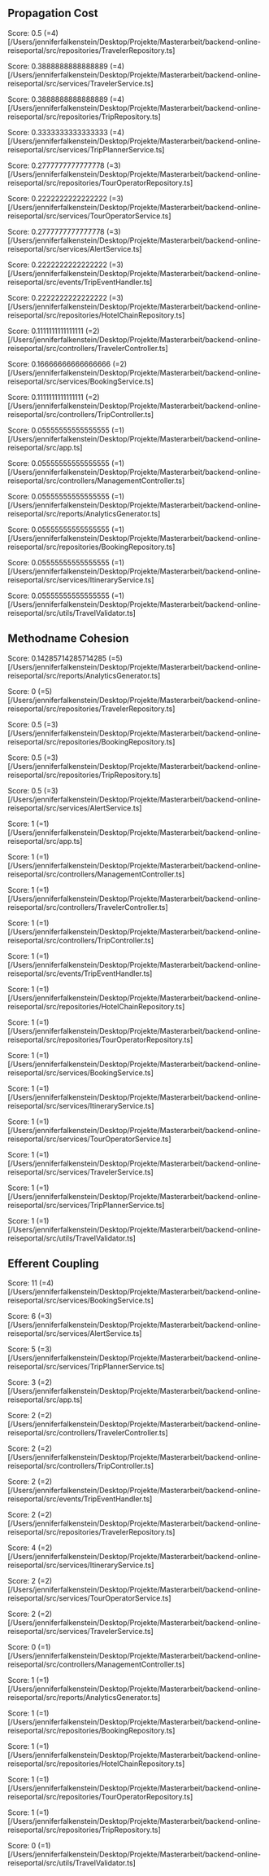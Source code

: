 ## Propagation Cost
Score: 0.5 (=4) [/Users/jenniferfalkenstein/Desktop/Projekte/Masterarbeit/backend-online-reiseportal/src/repositories/TravelerRepository.ts] 

Score: 0.3888888888888889 (=4) [/Users/jenniferfalkenstein/Desktop/Projekte/Masterarbeit/backend-online-reiseportal/src/services/TravelerService.ts] 

Score: 0.3888888888888889 (=4) [/Users/jenniferfalkenstein/Desktop/Projekte/Masterarbeit/backend-online-reiseportal/src/repositories/TripRepository.ts] 

Score: 0.3333333333333333 (=4) [/Users/jenniferfalkenstein/Desktop/Projekte/Masterarbeit/backend-online-reiseportal/src/services/TripPlannerService.ts] 

Score: 0.2777777777777778 (=3) [/Users/jenniferfalkenstein/Desktop/Projekte/Masterarbeit/backend-online-reiseportal/src/repositories/TourOperatorRepository.ts] 

Score: 0.2222222222222222 (=3) [/Users/jenniferfalkenstein/Desktop/Projekte/Masterarbeit/backend-online-reiseportal/src/services/TourOperatorService.ts] 

Score: 0.2777777777777778 (=3) [/Users/jenniferfalkenstein/Desktop/Projekte/Masterarbeit/backend-online-reiseportal/src/services/AlertService.ts] 

Score: 0.2222222222222222 (=3) [/Users/jenniferfalkenstein/Desktop/Projekte/Masterarbeit/backend-online-reiseportal/src/events/TripEventHandler.ts] 

Score: 0.2222222222222222 (=3) [/Users/jenniferfalkenstein/Desktop/Projekte/Masterarbeit/backend-online-reiseportal/src/repositories/HotelChainRepository.ts] 

Score: 0.1111111111111111 (=2) [/Users/jenniferfalkenstein/Desktop/Projekte/Masterarbeit/backend-online-reiseportal/src/controllers/TravelerController.ts] 

Score: 0.16666666666666666 (=2) [/Users/jenniferfalkenstein/Desktop/Projekte/Masterarbeit/backend-online-reiseportal/src/services/BookingService.ts] 

Score: 0.1111111111111111 (=2) [/Users/jenniferfalkenstein/Desktop/Projekte/Masterarbeit/backend-online-reiseportal/src/controllers/TripController.ts] 

Score: 0.05555555555555555 (=1) [/Users/jenniferfalkenstein/Desktop/Projekte/Masterarbeit/backend-online-reiseportal/src/app.ts] 

Score: 0.05555555555555555 (=1) [/Users/jenniferfalkenstein/Desktop/Projekte/Masterarbeit/backend-online-reiseportal/src/controllers/ManagementController.ts] 

Score: 0.05555555555555555 (=1) [/Users/jenniferfalkenstein/Desktop/Projekte/Masterarbeit/backend-online-reiseportal/src/reports/AnalyticsGenerator.ts] 

Score: 0.05555555555555555 (=1) [/Users/jenniferfalkenstein/Desktop/Projekte/Masterarbeit/backend-online-reiseportal/src/repositories/BookingRepository.ts] 

Score: 0.05555555555555555 (=1) [/Users/jenniferfalkenstein/Desktop/Projekte/Masterarbeit/backend-online-reiseportal/src/services/ItineraryService.ts] 

Score: 0.05555555555555555 (=1) [/Users/jenniferfalkenstein/Desktop/Projekte/Masterarbeit/backend-online-reiseportal/src/utils/TravelValidator.ts] 
## Methodname Cohesion
Score: 0.14285714285714285 (=5) [/Users/jenniferfalkenstein/Desktop/Projekte/Masterarbeit/backend-online-reiseportal/src/reports/AnalyticsGenerator.ts] 

Score: 0 (=5) [/Users/jenniferfalkenstein/Desktop/Projekte/Masterarbeit/backend-online-reiseportal/src/repositories/TravelerRepository.ts] 

Score: 0.5 (=3) [/Users/jenniferfalkenstein/Desktop/Projekte/Masterarbeit/backend-online-reiseportal/src/repositories/BookingRepository.ts] 

Score: 0.5 (=3) [/Users/jenniferfalkenstein/Desktop/Projekte/Masterarbeit/backend-online-reiseportal/src/repositories/TripRepository.ts] 

Score: 0.5 (=3) [/Users/jenniferfalkenstein/Desktop/Projekte/Masterarbeit/backend-online-reiseportal/src/services/AlertService.ts] 

Score: 1 (=1) [/Users/jenniferfalkenstein/Desktop/Projekte/Masterarbeit/backend-online-reiseportal/src/app.ts] 

Score: 1 (=1) [/Users/jenniferfalkenstein/Desktop/Projekte/Masterarbeit/backend-online-reiseportal/src/controllers/ManagementController.ts] 

Score: 1 (=1) [/Users/jenniferfalkenstein/Desktop/Projekte/Masterarbeit/backend-online-reiseportal/src/controllers/TravelerController.ts] 

Score: 1 (=1) [/Users/jenniferfalkenstein/Desktop/Projekte/Masterarbeit/backend-online-reiseportal/src/controllers/TripController.ts] 

Score: 1 (=1) [/Users/jenniferfalkenstein/Desktop/Projekte/Masterarbeit/backend-online-reiseportal/src/events/TripEventHandler.ts] 

Score: 1 (=1) [/Users/jenniferfalkenstein/Desktop/Projekte/Masterarbeit/backend-online-reiseportal/src/repositories/HotelChainRepository.ts] 

Score: 1 (=1) [/Users/jenniferfalkenstein/Desktop/Projekte/Masterarbeit/backend-online-reiseportal/src/repositories/TourOperatorRepository.ts] 

Score: 1 (=1) [/Users/jenniferfalkenstein/Desktop/Projekte/Masterarbeit/backend-online-reiseportal/src/services/BookingService.ts] 

Score: 1 (=1) [/Users/jenniferfalkenstein/Desktop/Projekte/Masterarbeit/backend-online-reiseportal/src/services/ItineraryService.ts] 

Score: 1 (=1) [/Users/jenniferfalkenstein/Desktop/Projekte/Masterarbeit/backend-online-reiseportal/src/services/TourOperatorService.ts] 

Score: 1 (=1) [/Users/jenniferfalkenstein/Desktop/Projekte/Masterarbeit/backend-online-reiseportal/src/services/TravelerService.ts] 

Score: 1 (=1) [/Users/jenniferfalkenstein/Desktop/Projekte/Masterarbeit/backend-online-reiseportal/src/services/TripPlannerService.ts] 

Score: 1 (=1) [/Users/jenniferfalkenstein/Desktop/Projekte/Masterarbeit/backend-online-reiseportal/src/utils/TravelValidator.ts] 
## Efferent Coupling
Score: 11 (=4) [/Users/jenniferfalkenstein/Desktop/Projekte/Masterarbeit/backend-online-reiseportal/src/services/BookingService.ts] 

Score: 6 (=3) [/Users/jenniferfalkenstein/Desktop/Projekte/Masterarbeit/backend-online-reiseportal/src/services/AlertService.ts] 

Score: 5 (=3) [/Users/jenniferfalkenstein/Desktop/Projekte/Masterarbeit/backend-online-reiseportal/src/services/TripPlannerService.ts] 

Score: 3 (=2) [/Users/jenniferfalkenstein/Desktop/Projekte/Masterarbeit/backend-online-reiseportal/src/app.ts] 

Score: 2 (=2) [/Users/jenniferfalkenstein/Desktop/Projekte/Masterarbeit/backend-online-reiseportal/src/controllers/TravelerController.ts] 

Score: 2 (=2) [/Users/jenniferfalkenstein/Desktop/Projekte/Masterarbeit/backend-online-reiseportal/src/controllers/TripController.ts] 

Score: 2 (=2) [/Users/jenniferfalkenstein/Desktop/Projekte/Masterarbeit/backend-online-reiseportal/src/events/TripEventHandler.ts] 

Score: 2 (=2) [/Users/jenniferfalkenstein/Desktop/Projekte/Masterarbeit/backend-online-reiseportal/src/repositories/TravelerRepository.ts] 

Score: 4 (=2) [/Users/jenniferfalkenstein/Desktop/Projekte/Masterarbeit/backend-online-reiseportal/src/services/ItineraryService.ts] 

Score: 2 (=2) [/Users/jenniferfalkenstein/Desktop/Projekte/Masterarbeit/backend-online-reiseportal/src/services/TourOperatorService.ts] 

Score: 2 (=2) [/Users/jenniferfalkenstein/Desktop/Projekte/Masterarbeit/backend-online-reiseportal/src/services/TravelerService.ts] 

Score: 0 (=1) [/Users/jenniferfalkenstein/Desktop/Projekte/Masterarbeit/backend-online-reiseportal/src/controllers/ManagementController.ts] 

Score: 1 (=1) [/Users/jenniferfalkenstein/Desktop/Projekte/Masterarbeit/backend-online-reiseportal/src/reports/AnalyticsGenerator.ts] 

Score: 1 (=1) [/Users/jenniferfalkenstein/Desktop/Projekte/Masterarbeit/backend-online-reiseportal/src/repositories/BookingRepository.ts] 

Score: 1 (=1) [/Users/jenniferfalkenstein/Desktop/Projekte/Masterarbeit/backend-online-reiseportal/src/repositories/HotelChainRepository.ts] 

Score: 1 (=1) [/Users/jenniferfalkenstein/Desktop/Projekte/Masterarbeit/backend-online-reiseportal/src/repositories/TourOperatorRepository.ts] 

Score: 1 (=1) [/Users/jenniferfalkenstein/Desktop/Projekte/Masterarbeit/backend-online-reiseportal/src/repositories/TripRepository.ts] 

Score: 0 (=1) [/Users/jenniferfalkenstein/Desktop/Projekte/Masterarbeit/backend-online-reiseportal/src/utils/TravelValidator.ts] 
